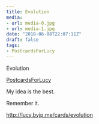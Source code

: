 ```yaml
---
title: Evolution
media:
- url: media-0.jpg
- url: media-1.jpg
date: "2018-06-08T22:07:11Z"
draft: false
tags:
- PostcardsForLucy
---
```

Evolution

[PostcardsForLucy](/tags/postcardsforlucy)



My idea is the best.



Remember it.



http://lucy.byjp.me/cards/evolution
